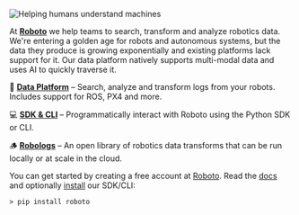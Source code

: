 ![Helping humans understand machines](https://github.com/roboto-ai/.github/assets/63735/8326cbc4-d00d-490f-adc2-cd1568449652)

At [**Roboto**](https://www.roboto.ai) we help teams to search, transform and analyze robotics data. We're entering a golden age for robots and autonomous systems, but the data they produce is growing exponentially and existing platforms lack support for it. Our data platform natively supports multi-modal data and uses AI to quickly traverse it.

🔮 [**Data Platform**](https://app.roboto.ai) – Search, analyze and transform logs from your robots. Includes support for ROS, PX4 and more.

💻 [**SDK & CLI**](https://github.com/roboto-ai/roboto-python-sdk) – Programmatically interact with Roboto using the Python SDK or CLI. 

🪵 [**Robologs**](https://github.com/roboto-ai/robologs) – An open library of robotics data transforms that can be run locally or at scale in the cloud.

You can get started by creating a free account at [Roboto](https://app.roboto.ai). Read the [docs](https://docs.roboto.ai) and optionally [install](https://github.com/roboto-ai/roboto-python-sdk?tab=readme-ov-file#sign-up) our SDK/CLI:

```
> pip install roboto
```
